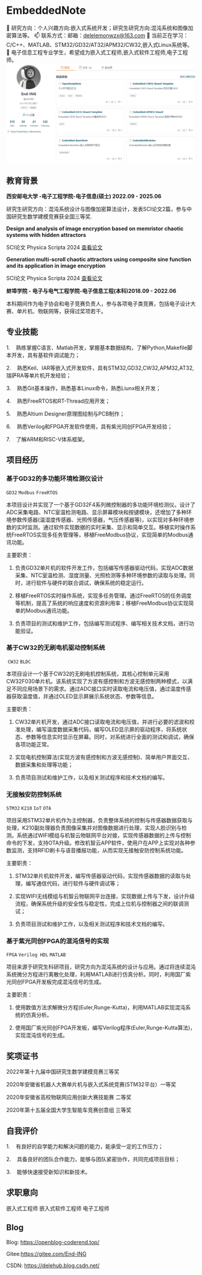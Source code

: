 # EmbeddedNote
🌱 研究方向：个人兴趣方向:嵌入式系统开发；研究生研究方向:混沌系统和图像加密算法等。
📫 联系方式：邮箱：delelemonwzx@163.com
🌱 当前正在学习：C/C++、MATLAB、STM32/GD32/AT32/APM32/CW32,嵌入式Linux系统等。
💬 电子信息工程专业学生，希望成为嵌入式工程师,嵌入式软件工程师,电子工程师。
![](pic/open.jpg)
## 教育背景

**西安邮电大学 -电子工程学院-电子信息(硕士)  2022.09 - 2025.06**

研究生研究方向：混沌系统设计与图像加密算法设计，发表SCI论文2篇，参与中国研究生数学建模竞赛获全国三等奖.

**Design and analysis of image encryption based on memristor chaotic systems with hidden attractors**

SCI论文 Physica Scripta 2024 [查看论文](https://iopscience.iop.org/article/10.1088/1402-4896/ad56cf)

**Generation multi-scroll chaotic attractors using composite sine function and its application in image encryption**

SCI论文 Physica Scripta 2024 [查看论文](https://iopscience.iop.org/article/10.1088/1402-4896/ad2b3f)

**蚌埠学院 - 电子与电气工程学院-电子信息工程(本科)2018.09 - 2022.06**

本科期间作为电子协会和电子竞赛负责人，参与各项电子类竞赛，包括电子设计大赛、单片机、物联网等，获得过奖项若干。

## 专业技能

1.    熟练掌握C语言、Matlab开发，掌握基本数据结构，了解Python,Makefile脚本开发，具有基软件调试能力；

2.    熟悉Keil、IAR等嵌入式开发软件，具有STM32,GD32,CW32,APM32,AT32,瑞萨RA等单片机开发经验；

3.    熟悉Git基本操作，熟悉基本Linux命令，熟悉Liunx相关开发；

4.    熟悉FreeRTOS和RT-Thread应用开发；

5.    熟悉Altium Designer原理图绘制与PCB制作；

6.    熟悉Verilog和FPGA开发软件使用，具有紫光同创FPGA开发经验；

7.    了解ARM和RISC-V体系框架。

## 项目经历

### 基于GD32的多功能环境检测仪设计

`GD32` `Modbus` `FreeRTOS`

本项目设计并实现了一个基于GD32F4系列微控制器的多功能环境检测仪。设计了ADC采集电路、NTC室温检测电路、显示屏幕模块和按键模块，还增加了多种环境参数传感器(温湿度传感器、光照传感器，气压传感器等)，以实现对多种环境参数的实时监测。通过软件实现数据的实时采集、显示和简单交互。移植实时操作系统FreeRTOS实现多任务管理等，移植FreeModbus协议，实现简单的Modbus通讯功能。

主要职责：

1. 负责GD32单片机的软件开发工作，包括编写传感器驱动代码，实现ADC数据采集、NTC室温检测、湿度测量、光照检测等多种环境参数的读取与处理。同时，进行软件与硬件的联合调试，确保系统的稳定运行。

2. 移植FreeRTOS实时操作系统，实现多任务管理。通过FreeRTOS的任务调度等机制，提高了系统的响应速度和资源利用率；移植FreeModbus协议实现简单的Modbus通讯功能。

3. 负责项目的测试和维护工作，包括编写测试程序、编写相关技术文档，进行功能验证。

### 基于CW32的无刷电机驱动控制系统

 `CW32` `BLDC`

本项目设计一个基于CW32的无刷电机控制系统，其核心控制单元采用CW32F030单片机。该系统实现了方波有感控制和方波无感控制两种模式，以满足不同应用场景下的需求。通过ADC接口实时读取电流和电压值，通过温度传感器获取温度值，并通过OLED显示屏展示系统状态、参数等信息。

主要职责：

1. CW32单片机开发，通过ADC接口读取电流和电压值，并进行必要的滤波和校准处理，编写温度数据采集代码，编写OLED显示屏的驱动程序，将系统状态、参数等信息实时显示在屏幕。同时，对系统进行全面的测试和调试，确保各项功能正常。

2. 实现电机控制算法(实现方波有感控制和方波无感控制)、简单用户界面交互、数据采集和处理等功能；

3. 负责项目测试和维护工作，以及相关测试程序和技术文档的编写。

### 无接触安防控制系统

`STM32` `K210` `IoT`  `OTA`

项目采用STM32单片机作为主控制器，负责整体系统的控制与传感器数据获取与处理，K210副处理器负责图像采集并对图像数据进行处理，实现人脸识别与检测。系统通过WIFI模组与机智云物联网平台对接，实现传感器数据的上传与控制命令的下发，支持OTA升级。修改机智云APP软件，使用户在APP上实现对各种参数监测，支持RFID刷卡与语音播报功能，从而实现无接触安防控制系统功能。

主要职责：

1. STM32单片机软件开发，编写传感器驱动代码，实现传感器数据的读取与处理，编写通信代码，进行软件与硬件调试等；

2. 实现WIFI无线模组与机智云物联网平台连接，实现数据上传与下发，设计升级流程，确保系统升级的安全性与稳定性，完成上位机与控制器之间的联调测试；

3. 负责项目测试和维护工作，以及相关测试程序和技术文档的编写。

### 基于紫光同创FPGA的混沌信号的实现

 `FPGA` `Verilog HDL` `MATLAB`

项目来源于研究生科研项目，研究方向为混沌系统的设计与应用。通过将连续混沌系统微分方程进行离散化处理，利用MATLAB进行仿真分析。同时，利用国厂紫光同创FPGA开发板完成混沌信号的生成。

主要职责：

1. 使用数值方法求解微分方程(Euler,Runge-Kutta)，利用MATLAB实现混沌系统的仿真分析。

2. 使用国厂紫光同创FPGA开发板，编写Verilog程序(Euler,Runge-Kutta算法)，实现混沌信号的生成。

## 奖项证书

2022年第十九届中国研究生数学建模竞赛三等奖

2020年安徽省机器人大赛单片机与嵌入式系统竞赛(STM32平台）一等奖 

2020年安徽省高校物联网应用创新大赛技能赛 二等奖

2020年第十五届全国大学生智能车竞赛创意组 三等奖

## 自我评价

1.    有良好的自学能力和解决问题的能力，能承受一定的工作压力；

2.    具备良好的团队合作能力，能够与团队紧密协作，共同完成项目目标；

3.    能够快速接受新知识和新技术。

## 求职意向

嵌入式工程师 嵌入式软件工程师 电子工程师

## Blog

Blog: https://openblog-coderend.top/

Gitee:https://gitee.com/End-ING

CSDN: https://delehub.blog.csdn.net/




